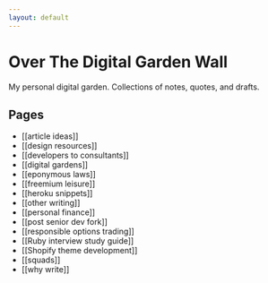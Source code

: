 ```yaml
---
layout: default
---
```

# Over The Digital Garden Wall

My personal digital garden. Collections of notes, quotes, and drafts.

## Pages
* [[article ideas]]
* [[design resources]]
* [[developers to consultants]]
* [[digital gardens]]
* [[eponymous laws]]
* [[freemium leisure]]
* [[heroku snippets]]
* [[other writing]]
* [[personal finance]]
* [[post senior dev fork]]
* [[responsible options trading]]
* [[Ruby interview study guide]]
* [[Shopify theme development]]
* [[squads]]
* [[why write]]


